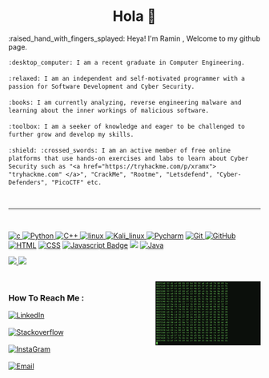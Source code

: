 <h1 align="center">
  <b>Hola 👋</b>
</h1>
<dev>
  <p align="left">
    :raised_hand_with_fingers_splayed: Heya! I'm Ramin , Welcome to my github page.
    
    :desktop_computer: I am a recent graduate in Computer Engineering.
    
    :relaxed: I am an independent and self-motivated programmer with a passion for Software Development and Cyber Security. 
  
    :books: I am currently analyzing, reverse engineering malware and learning about the inner workings of malicious software.
    
    :toolbox: I am a seeker of knowledge and eager to be challenged to further grow and develop my skills. 
    
    :shield: :crossed_swords: I am an active member of free online platforms that use hands-on exercises and labs to learn about Cyber Security such as "<a href="https://tryhackme.com/p/xramx"> "tryhackme.com" </a>", "CrackMe", "Rootme", "Letsdefend", "Cyber-Defenders", "PicoCTF" etc. 
    
  </p>
</dev>
<br>
<hr>
<br>

<a href="https://www.cprogramming.com/" target="_blank"> <img src="https://img.shields.io/badge/C-00599C?style=for-the-badge&logo=c&logoColor=white" alt="c"/> </a>
<a href="https://www.python.org" target="_blank"> <img src="https://img.shields.io/badge/Python-FFD43B?style=for-the-badge&logo=python&logoColor=darkgreen" alt="Python"/> </a>
<a href="https://isocpp.org/std/the-standard" target="_blank"> <img src="https://img.shields.io/badge/C%2B%2B-00599C?style=for-the-badge&logo=c%2B%2B&logoColor=white" alt="C++"/> </a>
<a href="https://www.linux.org/" target="_blank"> <img src="https://img.shields.io/badge/Linux-FCC624?style=for-the-badge&logo=linux&logoColor=black" alt="linux"/> </a>
<a href="https://www.kali.org/" target="_blank"> <img src="https://img.shields.io/badge/Kali_Linux-557C94?style=for-the-badge&logo=kali-linux&logoColor=white" alt="Kali_linux"/> </a>
<a href="https://www.jetbrains.com/pycharm/" target="_blank"> <img src="https://img.shields.io/badge/PyCharm-000000.svg?&style=for-the-badge&logo=PyCharm&logoColor=white" alt="Pycharm"/></a>
<a href="https://git-scm.com/" target="_blank"> <img src="https://img.shields.io/badge/GIT-E44C30?style=for-the-badge&logo=git&logoColor=white" alt="Git"/> </a>
<a href="https://github.com/" target="_blank"> <img src="https://img.shields.io/badge/GitHub-100000?style=for-the-badge&logo=github&logoColor=white" alt="GitHub"/></a>
<a href="" target="_blank"><img src="https://img.shields.io/badge/-HTML-c58545?style=for-the-badge&logo=html5&logoColor=c58545&labelColor=282828" alt="HTML"></a>
<a href="" target="_blank"><img src="https://img.shields.io/badge/-CSS-d1a01f?style=for-the-badge&logo=css3&logoColor=d1a01f&labelColor=282828" alt="CSS"></a>
 [![Javascript Badge](https://img.shields.io/badge/-Javascript-F0DB4F?style=for-the-badge&labelColor=black&logo=javascript&logoColor=F0DB4F)](#)
<a herf=""><img src="https://img.shields.io/badge/MySQL-005C84?style=for-the-badge&logo=mysql&logoColor=white"/></a>
<a href="https://www.java.com" target="_blank"> <img src="https://img.shields.io/badge/Java-ED8B00?style=for-the-badge&logo=java&logoColor=white" alt="Java"/> </a>


<p align="left">
  <a href="https://google.com">
  <img width="49.5%" src="https://github-readme-stats.vercel.app/api?username=ramixix&show_icons=true&theme=gotham&hide_border=true" />
  <img width="49.5%" src="https://github-readme-streak-stats.herokuapp.com/?user=ramixix&theme=gotham&hide_border=true" />
  </a>
</p>
<br/>

<img align="right" alt="GIF" width="210px" src="./start.gif" />
<script src="https://tryhackme.com/badge/150579"></script>

### How To Reach Me :

[<img align="top" alt="LinkedIn" src="https://img.shields.io/badge/LinkedIn-0077B5?style=for-the-badge&logo=linkedin&logoColor=white" />](http://www.linkedin.com/in/ramin-halimi)
<br><br>
[<img align="top" alt="Stackoverflow" src="https://img.shields.io/badge/Stack_Overflow-FE7A16?style=for-the-badge&logo=stack-overflow&logoColor=white" />](https://stackoverflow.com/story/ramixix)
<br><br>
[<img align="top" alt="InstaGram" src="https://img.shields.io/badge/Instagram-E4405F?style=for-the-badge&logo=instagram&logoColor=white" />](https://www.instagram.com/whoami/)
<br><br>
[<img align="top" alt="Email" src="https://img.shields.io/badge/Email-ramin.halimi@protonmail.com-green?style=for-the-badge" />]()
<br><br>

